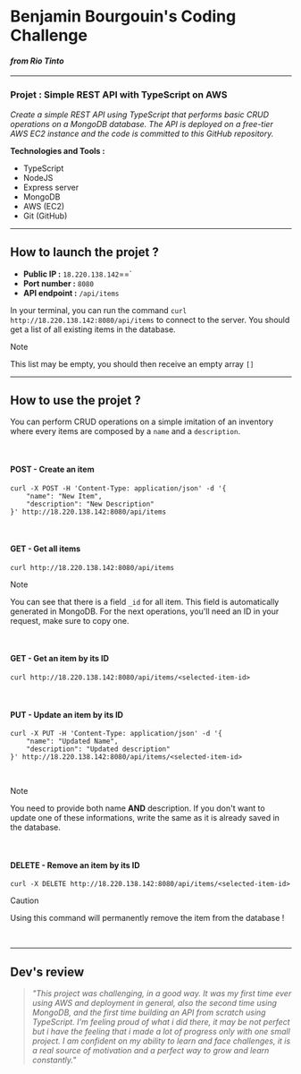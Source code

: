 # Benjamin Bourgouin's Coding Challenge
#### *from Rio Tinto* 

*** 

### Projet : Simple REST API with TypeScript on AWS

*Create a simple REST API using TypeScript that performs basic CRUD operations on a MongoDB database. The API is deployed on a free-tier AWS EC2 instance and the code is committed to this GitHub repository.*

**Technologies and Tools :**
* TypeScript 
* NodeJS
* Express server 
* MongoDB 
* AWS (EC2)
* Git (GitHub)

***

## How to launch the projet ?

* **Public IP :** `18.220.138.142`==`
* **Port number :** `8080`
* **API endpoint :** `/api/items`

In your terminal, you can run the command `curl http://18.220.138.142:8080/api/items` to connect to the server. You should get a list of all existing items in the database. 

> [!NOTE]
> This list may be empty, you should then receive an empty array `[]`

*** 

## How to use the projet ?

You can perform CRUD operations on a simple imitation of an inventory where every items are composed by a `name` and a `description`. 

<br>

#### POST - Create an item 

```
curl -X POST -H 'Content-Type: application/json' -d '{
    "name": "New Item", 
    "description": "New Description"
}' http://18.220.138.142:8080/api/items 
```

<br>

#### GET - Get all items 

```
curl http://18.220.138.142:8080/api/items
```

> [!NOTE]
> You can see that there is a field `_id` for all item. This field is automatically generated in MongoDB. For the next operations, you'll need an ID in your request, make sure to copy one.

<br>

#### GET - Get an item by its ID

```
curl http://18.220.138.142:8080/api/items/<selected-item-id>
```

<br>

#### PUT - Update an item by its ID

```
curl -X PUT -H 'Content-Type: application/json' -d '{
    "name": "Updated Name", 
    "description": "Updated description"
}' http://18.220.138.142:8080/api/items/<selected-item-id> 
```

<br>

> [!NOTE]
> You need to provide both name **AND** description. If you don't want to update one of these informations, write the same as it is already saved in the database.

<br>

#### DELETE - Remove an item by its ID

```
curl -X DELETE http://18.220.138.142:8080/api/items/<selected-item-id> 
```

> [!CAUTION]
> Using this command will permanently remove the item from the database ! 

<br>

*** 

## Dev's review 

> *"This project was challenging, in a good way. It was my first time ever using AWS and deployment in general, also the second time using MongoDB, and the first time building an API from scratch using TypeScript. I'm feeling proud of what i did there, it may be not perfect but i have the feeling that i made a lot of progress only with one small project. I am confident on my ability to learn and face challenges, it is a real source of motivation and a perfect way to grow and learn constantly."*


